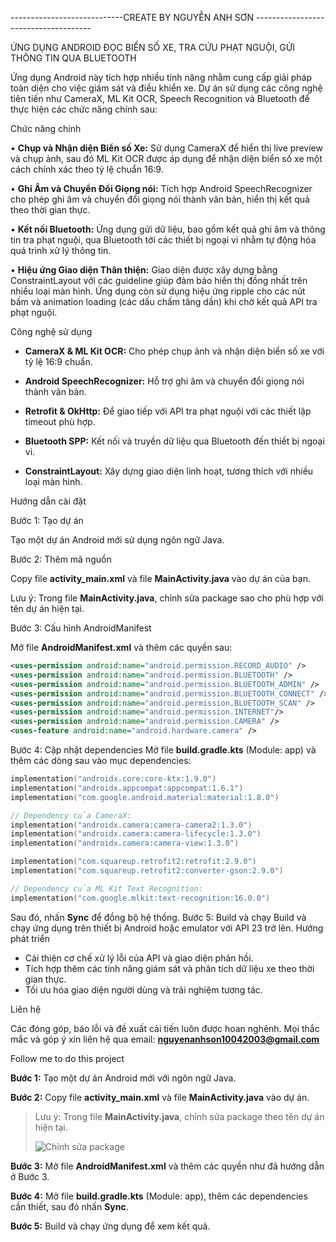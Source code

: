 ----------------------------CREATE BY NGUYỄN ANH SƠN -------------------------------------

ỨNG DỤNG ANDROID ĐỌC BIỂN SỐ XE, TRA CỨU PHẠT NGUỘI, GỬI THÔNG TIN QUA BLUETOOTH

Ứng dụng Android này tích hợp nhiều tính năng nhằm cung cấp giải pháp toàn diện cho việc giám sát và điều khiển xe.
Dự án sử dụng các công nghệ tiên tiến như CameraX, ML Kit OCR, Speech Recognition và Bluetooth để thực hiện các chức năng chính sau:

Chức năng chính

•	**Chụp và Nhận diện Biển số Xe:** Sử dụng CameraX để hiển thị live preview và chụp ảnh, sau đó ML Kit OCR được áp dụng để nhận diện biển số xe một cách chính xác theo tỷ lệ chuẩn 16:9.

•	**Ghi Âm và Chuyển Đổi Giọng nói:** Tích hợp Android SpeechRecognizer cho phép ghi âm và chuyển đổi giọng nói thành văn bản, hiển thị kết quả theo thời gian thực.

•	**Kết nối Bluetooth:** Ứng dụng gửi dữ liệu, bao gồm kết quả ghi âm và thông tin tra phạt nguội, qua Bluetooth tới các thiết bị ngoại vi nhằm tự động hóa quá trình xử lý thông tin.

•	**Hiệu ứng Giao diện Thân thiện:** Giao diện được xây dựng bằng ConstraintLayout với các guideline giúp đảm bảo hiển thị đồng nhất trên nhiều loại màn hình. Ứng dụng còn sử dụng hiệu ứng ripple cho các nút bấm và animation loading (các dấu chấm tăng dần) khi chờ kết quả API tra phạt nguội.

Công nghệ sử dụng

- **CameraX & ML Kit OCR:** Cho phép chụp ảnh và nhận diện biển số xe với tỷ lệ 16:9 chuẩn.
  
- **Android SpeechRecognizer:** Hỗ trợ ghi âm và chuyển đổi giọng nói thành văn bản.
  
- **Retrofit & OkHttp:** Để giao tiếp với API tra phạt nguội với các thiết lập timeout phù hợp.
  
- **Bluetooth SPP:** Kết nối và truyền dữ liệu qua Bluetooth đến thiết bị ngoại vi.
  
- **ConstraintLayout:** Xây dựng giao diện linh hoạt, tương thích với nhiều loại màn hình.
  
Hướng dẫn cài đặt

Bước 1: Tạo dự án

Tạo một dự án Android mới sử dụng ngôn ngữ Java.

Bước 2: Thêm mã nguồn

Copy file **activity_main.xml** và file **MainActivity.java** vào dự án của bạn.

Lưu ý: Trong file **MainActivity.java**, chỉnh sửa package sao cho phù hợp với tên dự án hiện tại.

Bước 3: Cấu hình AndroidManifest

Mở file **AndroidManifest.xml** và thêm các quyền sau:
```xml
<uses-permission android:name="android.permission.RECORD_AUDIO" />
<uses-permission android:name="android.permission.BLUETOOTH" />
<uses-permission android:name="android.permission.BLUETOOTH_ADMIN" />
<uses-permission android:name="android.permission.BLUETOOTH_CONNECT" />
<uses-permission android:name="android.permission.BLUETOOTH_SCAN" />
<uses-permission android:name="android.permission.INTERNET"/>
<uses-permission android:name="android.permission.CAMERA" />
<uses-feature android:name="android.hardware.camera" />
```
Bước 4: Cập nhật dependencies
Mở file **build.gradle.kts** (Module: app) và thêm các dòng sau vào mục dependencies:
```kotlin
implementation("androidx.core:core-ktx:1.9.0")
implementation("androidx.appcompat:appcompat:1.6.1")
implementation("com.google.android.material:material:1.8.0")

// Dependency của CameraX:
implementation("androidx.camera:camera-camera2:1.3.0")
implementation("androidx.camera:camera-lifecycle:1.3.0")
implementation("androidx.camera:camera-view:1.3.0")

implementation("com.squareup.retrofit2:retrofit:2.9.0")
implementation("com.squareup.retrofit2:converter-gson:2.9.0")

// Dependency của ML Kit Text Recognition:
implementation("com.google.mlkit:text-recognition:16.0.0")
```
Sau đó, nhấn **Sync** để đồng bộ hệ thống.
Bước 5: Build và chạy
Build và chạy ứng dụng trên thiết bị Android hoặc emulator với API 23 trở lên.
Hướng phát triển
- Cải thiện cơ chế xử lý lỗi của API và giao diện phản hồi.
- Tích hợp thêm các tính năng giám sát và phân tích dữ liệu xe theo thời gian thực.
- Tối ưu hóa giao diện người dùng và trải nghiệm tương tác.
  
Liên hệ

Các đóng góp, báo lỗi và đề xuất cải tiến luôn được hoan nghênh. Mọi thắc mắc và góp ý xin liên hệ qua email: **nguyenanhson10042003@gmail.com**

Follow me to do this project

**Bước 1:** Tạo một dự án Android mới với ngôn ngữ Java.

**Bước 2:** Copy file **activity_main.xml** và file **MainActivity.java** vào dự án.

> Lưu ý: Trong file **MainActivity.java**, chỉnh sửa package theo tên dự án hiện tại.
> 
> ![Chỉnh sửa package](https://github.com/user-attachments/assets/58904ff0-fad7-477d-8b61-0769e458e1b8)
> 
**Bước 3:** Mở file **AndroidManifest.xml** và thêm các quyền như đã hướng dẫn ở Bước 3.

**Bước 4:** Mở file **build.gradle.kts** (Module: app), thêm các dependencies cần thiết, sau đó nhấn **Sync**.

**Bước 5:** Build và chạy ứng dụng để xem kết quả.

